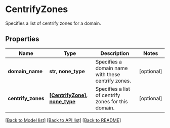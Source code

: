 # CentrifyZones

Specifies a list of centrify zones for a domain.

## Properties
Name | Type | Description | Notes
------------ | ------------- | ------------- | -------------
**domain_name** | **str, none_type** | Specifies a domain name with these centrify zones. | [optional] 
**centrify_zones** | [**[CentrifyZone], none_type**](CentrifyZone.md) | Specifies a list of centrify zones for this domain. | [optional] 

[[Back to Model list]](../README.md#documentation-for-models) [[Back to API list]](../README.md#documentation-for-api-endpoints) [[Back to README]](../README.md)


